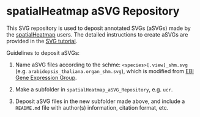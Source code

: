 # spatialHeatmap aSVG Repository

This SVG repository is used to deposit annotated SVGs (aSVGs) made by the [spatialHeatmap](https://jianhaizhang.github.io/SVG_tutorial_file/vignette.html) users. The detailed instructions to create aSVGs are provided in the [SVG tutorial](https://jianhaizhang.github.io/SVG_tutorial_file/).  

Guidelines to deposit aSVGs:

1. Name aSVG files according to the schme: `<species>[.view]_shm.svg` (e.g. `arabidopsis_thaliana.organ_shm.svg`), which is modified from [EBI Gene Expression Group](https://github.com/ebi-gene-expression-group/anatomogram/tree/master/src/svg).

2. Make a subfolder in `spatialHeatmap_aSVG_Repository`, e.g. `ucr`.  

3. Deposit aSVG files in the new subfolder made above, and include a `README.md` file with author(s) information, citation format, etc.  



